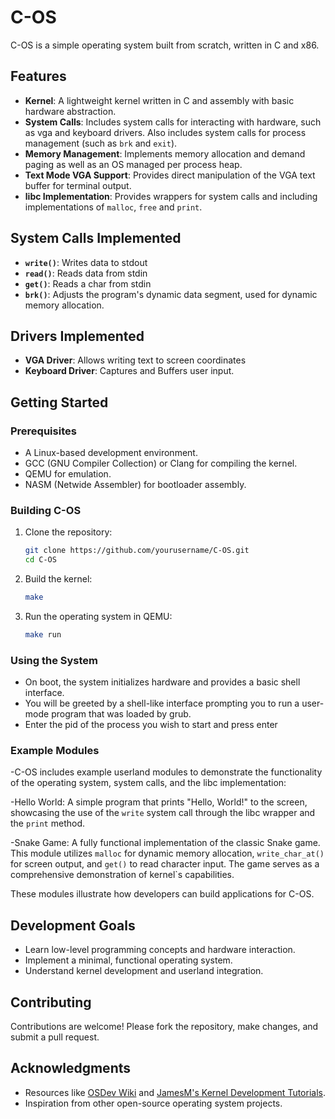 # C-OS
C-OS is a simple operating system built from scratch, written in C and x86. 
## Features
- **Kernel**: A lightweight kernel written in C and assembly with basic hardware abstraction.
- **System Calls**: Includes system calls for interacting with hardware, such as vga and keyboard drivers. Also includes system calls for process management (such as `brk` and `exit`).
- **Memory Management**: Implements memory allocation and demand paging as well as an OS managed per process heap.
- **Text Mode VGA Support**: Provides direct manipulation of the VGA text buffer for terminal output.
- **libc Implementation**: Provides wrappers for system calls and including implementations of `malloc`, `free` and `print`.

## System Calls Implemented
- **`write()`**: Writes data to stdout
- **`read()`**: Reads data from stdin
- **`get()`**: Reads a char from stdin 
- **`brk()`**: Adjusts the program's dynamic data segment, used for dynamic memory allocation.

## Drivers Implemented
- **VGA Driver**: Allows writing text to screen coordinates
- **Keyboard Driver**: Captures and Buffers user input. 

## Getting Started

### Prerequisites
- A Linux-based development environment.
- GCC (GNU Compiler Collection) or Clang for compiling the kernel.
- QEMU for emulation.
- NASM (Netwide Assembler) for bootloader assembly.

### Building C-OS
1. Clone the repository:
   ```bash
   git clone https://github.com/yourusername/C-OS.git
   cd C-OS
   ```
2. Build the kernel:
   ```bash
   make
   ```
3. Run the operating system in QEMU:
   ```bash
   make run
   ```

### Using the System
- On boot, the system initializes hardware and provides a basic shell interface.
- You will be greeted by a shell-like interface prompting you to run a user-mode program that was loaded by grub.
- Enter the pid of the process you wish to start and press enter

### Example Modules

-C-OS includes example userland modules to demonstrate the functionality of the operating system, system calls, and the libc implementation:

-Hello World: A simple program that prints "Hello, World!" to the screen, showcasing the use of the `write` system call through the libc wrapper and the `print` method.


-Snake Game: A fully functional implementation of the classic Snake game. This module utilizes `malloc` for dynamic memory allocation, `write_char_at()` for screen output, and `get()` to read character input. The game serves as a comprehensive demonstration of kernel`s capabilities.

These modules illustrate how developers can build applications for C-OS.

## Development Goals
- Learn low-level programming concepts and hardware interaction.
- Implement a minimal, functional operating system.
- Understand kernel development and userland integration.

## Contributing
Contributions are welcome! Please fork the repository, make changes, and submit a pull request.

## Acknowledgments
- Resources like [OSDev Wiki](https://wiki.osdev.org/) and [JamesM's Kernel Development Tutorials](http://www.jamesmolloy.co.uk/tutorial_html/).
- Inspiration from other open-source operating system projects.





